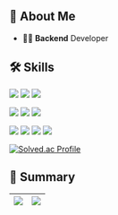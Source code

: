 ## 👋 About Me

- 👨‍💻 **Backend** Developer

## 🛠 Skills

<img src="https://img.shields.io/badge/Java-007396?style=flat-square&logo=Conda-Forge&logoColor=white" /> <img src="https://img.shields.io/badge/Spring-6DB33F?style=flat-square&logo=Spring&logoColor=white" /> <img src="https://img.shields.io/badge/MySQL-4479A1?style=flat-square&logo=MySQL&logoColor=white" /> 

<img src="https://img.shields.io/badge/HTML5-E34F26?style=flat-square&logo=HTML5&logoColor=white"/> <img src="https://img.shields.io/badge/CSS3-1572B6?style=flat-square&logo=CSS3&logoColor=white"/> <img src="https://img.shields.io/badge/JavaScript-F7DF1E?style=flat-square&logo=JavaScript&logoColor=black"/> 

<img src="https://img.shields.io/badge/Git-F05032?style=flat-square&logo=Git&logoColor=white"/> <img src="https://img.shields.io/badge/Github-181717?style=flat-square&logo=Github&logoColor=white"/> <img src="https://img.shields.io/badge/Slack-4A154B?style=flat-square&logo=Slack&logoColor=white"/> <img src="https://img.shields.io/badge/Notion-000000?style=flat-square&logo=Notion&logoColor=white"/> 

[![Solved.ac Profile](http://mazassumnida.wtf/api/v2/generate_badge?boj=moonstal)](https://solved.ac/moonstal/)

## 📜 Summary

| <img src="https://github-readme-stats.vercel.app/api?username=moonstal1506&show_icons=true&theme=dracula"> | <img src="https://github-readme-stats.vercel.app/api/top-langs/?username=moonstal1506&layout=compact">|
|------------------------------------------------------------------------------------------------------------| --------------------------------------------------------------------------------------------------------------- |
